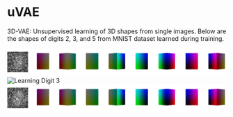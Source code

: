 # uVAE
3D-VAE: Unsupervised learning of 3D shapes from single images. Below are the shapes of digits 2, 3, and 5 from MNIST dataset learned during training.

![Learning Digit 2](./ExampleResults/gif_files_showing_training/Digit_2_during_training.gif)
![Learning Digit 3](./ExampleResults/gif_files_showing_training/Digit_3_during_training.gif)
![Learning Digit 5](./ExampleResults/gif_files_showing_training/Digit_5_during_training.gif)

